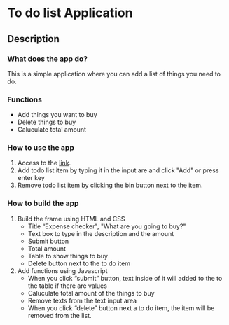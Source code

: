 # To do list Application
  
## Description
### What does the app do?
This is a simple application where you can add a list of things you need to do.
### Functions
* Add things you want to buy
* Delete things to buy
* Caluculate total amount
### How to use the app
1. Access to the [link](https://project2-budgetapp.netlify.app/).  
2. Add todo list item by typing it in the input are and click "Add" or press enter key
3. Remove todo list item by clicking the bin button next to the item.

### How to build the app
1. Build the frame using HTML and CSS
    * Title “Expense checker", "What are you going to buy?"
    * Text box to type in the description and the amount
    * Submit button
    * Total amount
    * Table to show things to buy
    * Delete button next to the to do item
2. Add functions using Javascript
    * When you click “submit” button, text inside of it will added to the to the table if there are values
    * Caluculate total amount of the things to buy
    * Remove texts from the text input area
    * When you click “delete” button next a to do item, the item will be removed from the list.
